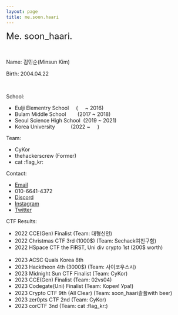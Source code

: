 ```yaml
---
layout: page
title: me.soon.haari
---
```


<font size="5em">Me. soon_haari.</font>

<br>

Name: 김민순(Minsun Kim)

Birth: 2004.04.22

<br>

School:
- Eulji Elementry School&nbsp;&nbsp;&nbsp;&nbsp;&nbsp;(&nbsp;&nbsp;&nbsp;&nbsp;&nbsp;~ 2016)
- Bulam Middle School&nbsp;&nbsp;&nbsp;&nbsp;&nbsp;&nbsp;&nbsp;&nbsp;(2017 ~ 2018)
- Seoul Science High School&nbsp;&nbsp;(2019 ~ 2021)
- Korea University&nbsp;&nbsp;&nbsp;&nbsp;&nbsp;&nbsp;&nbsp;&nbsp;&nbsp;&nbsp;&nbsp;(2022 ~&nbsp;&nbsp;&nbsp;&nbsp;&nbsp;)

Team:
- CyKor
- thehackerscrew (Former)
- cat :flag_kr:

Contact:
- [Email](mailto:alstns.040422@gmail.com/)
- 010-6641-4372
- [Discord](http://discordapp.com/users/754753564487843861/)
- [Instagram](https://www.instagram.com/soon_haari/)
- [Twitter](https://twitter.com/___ahpuh)

CTF Results:
- 2022 CCE(Gen) Finalist (Team: 대형신인)
- 2022 Christmas CTF 3rd (1000$) (Team: Sechack여친구함)
- 2022 HSpace CTF the FIRST, Uni div crypto 1st (200$ worth)
<br><br>
- 2023 ACSC Quals Korea 8th 
- 2023 Hacktheon 4th (3000$) (Team: 사이코우스시)
- 2023 Midnight Sun CTF Finalist (Team: CyKor)
- 2023 CCE(Gen) Finalist (Team: 02vs04)
- 2023 Codegate(Uni) Finalist (Team: Корея! Ура!)
- 2023 Crypto CTF 9th (All Clear) (Team: soon_haari솔플with beer)
- 2023 zer0pts CTF 2nd (Team: CyKor)
- 2023 corCTF 3nd (Team: cat :flag_kr:)